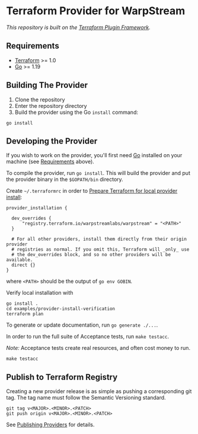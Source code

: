 # Terraform Provider for WarpStream

_This repository is built on the [Terraform Plugin Framework](https://github.com/hashicorp/terraform-plugin-framework)._

## Requirements

- [Terraform](https://developer.hashicorp.com/terraform/downloads) >= 1.0
- [Go](https://golang.org/doc/install) >= 1.19

## Building The Provider

1. Clone the repository
1. Enter the repository directory
1. Build the provider using the Go `install` command:

```shell
go install
```

## Developing the Provider

If you wish to work on the provider, you'll first need [Go](http://www.golang.org) installed on your machine (see [Requirements](#requirements) above).

To compile the provider, run `go install`. This will build the provider and put the provider binary in the `$GOPATH/bin` directory.


Create `~/.terraformrc` in order to [Prepare Terraform for local provider install][terraformrc]:

```
provider_installation {

  dev_overrides {
      "registry.terraform.io/warpstreamlabs/warpstream" = "<PATH>"
  }

  # For all other providers, install them directly from their origin provider
  # registries as normal. If you omit this, Terraform will _only_ use
  # the dev_overrides block, and so no other providers will be available.
  direct {}
}
```
where `<PATH>` should be the output of `go env GOBIN`.


[terraformrc]: https://developer.hashicorp.com/terraform/tutorials/providers-plugin-framework/providers-plugin-framework-provider#prepare-terraform-for-local-provider-install

Verify local installation with
```shell
go install .
cd examples/provider-install-verification
terraform plan
```

To generate or update documentation, run `go generate ./...`.

In order to run the full suite of Acceptance tests, run `make testacc`.

*Note:* Acceptance tests create real resources, and often cost money to run.

```shell
make testacc
```

## Publish to Terraform Registry

Creating a new provider release is as simple as pushing a corresponding git tag.
The tag name must follow the Semantic Versioning standard.
```shell
git tag v<MAJOR>.<MINOR>.<PATCH>
git push origin v<MAJOR>.<MINOR>.<PATCH>
```

See [Publishing Providers][] for details.

[Publishing Providers]: https://developer.hashicorp.com/terraform/registry/providers/publishing

